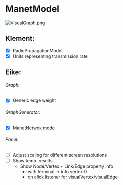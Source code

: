 # ManetModel

![VisualGraph.png](https://github.com/eikeviehmann/ManetModel/blob/master/VisualGraph.png?raw=true)

## Klement:
- [x] RadioPropagationModel 
- [x] Units representing transmission rate
 
## Eike: 

###### Graph:
- [x] Generic edge weight

###### GraphGenerator:
- [x] ManetNetwok mode

###### Panel:
- [ ] Adjust scaling for different screen resolutions
- [ ] Show temp. results 
  - Show Node/Vertex + Link/Edge property info 
    - with terminal -> info vertex 0
    - on click listener for visualVertex/visualEdge


